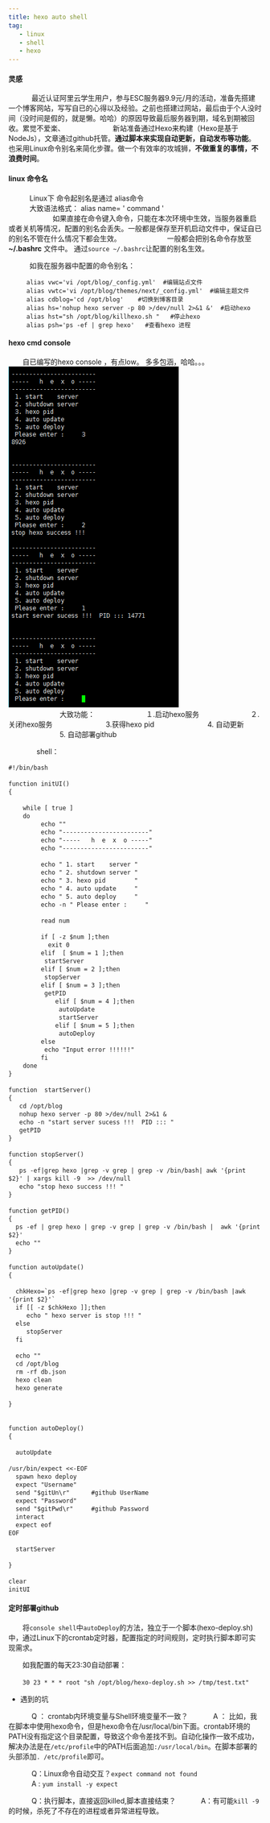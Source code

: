 ```yaml
---
title: hexo auto shell
tag:
   - linux
   - shell
   - hexo
---
```


#### 灵感 ####    

　　　     最近认证阿里云学生用户，参与ESC服务器9.9元/月的活动，准备先搭建一个博客网站，写写自已的心得以及经验。之前也搭建过网站，最后由于个人没时间（没时间是假的，就是懒。哈哈）的原因导致最后服务器到期，域名到期被回收。累觉不爱楽、
     　　　
　　　     新站准备通过Hexo来构建（Hexo是基于NodeJs），文章通过github托管。**通过脚本来实现自动更新，自动发布等功能**。也采用Linux命令别名来简化步骤。做一个有效率的攻城狮，**不做重复的事情，不浪费时间**。
　　　     
     
#### linux 命令名 ####

　　　Linux下 命令起别名是通过 alias命令  
　　　大致语法格式： alias  name= '  command  '  
　　　
　　　如果直接在命令键入命令，只能在本次环境中生效，当服务器重启或者关机等情况，配置的别名会丢失。一般都是保存至开机启动文件中，保证自已的别名不管在什么情况下都会生效。
　　　
　　　一般都会把别名命令存放至    **~/.bashrc**  文件中。 通过`source ~/.bashrc`让配置的别名生效。   

　　　如我在服务器中配置的命令别名：

```
	 alias vwc='vi /opt/blog/_config.yml'  #编辑站点文件
	 alias vwtc='vi /opt/blog/themes/next/_config.yml'  #编辑主题文件
	 alias cdblog='cd /opt/blog'    #切换到博客目录
	 alias hs='nohup hexo server -p 80 >/dev/null 2>&1 &'  #启动hexo
	 alias hst="sh /opt/blog/killhexo.sh "   #停止hexo
	 alias psh='ps -ef | grep hexo'   #查看hexo 进程
```

#### hexo cmd console ####

　　自已编写的hexo console  ，有点low。 多多包涵，哈哈。。。
   ![hexo console](/images/hexo_console.png)        
　　　
　　　　大致功能：
　　　　　　　１.启动hexo服务
　　　　　　　２.关闭hexo服务
　　　　　　　 3.获得hexo pid
　　　　　　　 4. 自动更新
　　　　　　　 5. 自动部署github

　　　　shell：
```
#!/bin/bash

function initUI() 
{

	while [ true ]
	do
	     echo ""
	     echo "------------------------"
	     echo "-----   h  e  x  o -----"
	     echo "------------------------"

	     echo " 1. start    server "
	     echo " 2. shutdown server "
	     echo " 3. hexo pid        "
	     echo " 4. auto update     "
	     echo " 5. auto deploy     "
	     echo -n " Please enter :     "
	     
	     read num

	     if [ -z $num ];then
	       exit 0
	     elif  [ $num = 1 ];then
	      startServer
	     elif [ $num = 2 ];then
	      stopServer
	     elif [ $num = 3 ];then
	      getPID
             elif [ $num = 4 ];then
              autoUpdate
              startServer
             elif [ $num = 5 ];then
              autoDeploy
	     else
	      echo "Input error !!!!!!"
	     fi
	done 
}

function  startServer() 
{
   cd /opt/blog
   nohup hexo server -p 80 >/dev/null 2>&1 &  
   echo -n "start server sucess !!!  PID ::: " 
   getPID
}

function stopServer()
{
   ps -ef|grep hexo |grep -v grep | grep -v /bin/bash| awk '{print $2}' | xargs kill -9  >> /dev/null
   echo "stop hexo success !!! " 
}

function getPID()
{
  ps -ef | grep hexo | grep -v grep | grep -v /bin/bash |  awk '{print $2}' 
  echo ""
}

function autoUpdate()
{

  chkHexo=`ps -ef|grep hexo |grep -v grep | grep -v /bin/bash |awk '{print $2}'`
  if [[ -z $chkHexo ]];then
     echo " hexo server is stop !!! "
  else 
     stopServer
  fi
  
  echo ""
  cd /opt/blog
  rm -rf db.json
  hexo clean
  hexo generate

}


function autoDeploy()
{
   
  autoUpdate

/usr/bin/expect <<-EOF
  spawn hexo deploy
  expect "Username"
  send "$gitUn\r"      #github UserName
  expect "Password"   
  send "$gitPwd\r"     #github Password
  interact
  expect eof
EOF

  startServer

}

clear
initUI
```

#### 定时部署github ####

　　将`console shell`中`autoDeploy`的方法，独立于一个脚本(hexo-deploy.sh)中，通过Linux下的crontab定时器，配置指定的时间规则，定时执行脚本即可实现需求。

　　如我配置的每天23:30自动部署：

　　`30 23 * * * root "sh /opt/blog/hexo-deploy.sh >> /tmp/test.txt"`

- 遇到的坑
    
　　　 Q ： crontab内环境变量与Shell环境变量不一致？
　　　 A ： 比如，我在脚本中使用hexo命令，但是hexo命令在/usr/local/bin下面。crontab环境的PATH没有指定这个目录配置，导致这个命令差找不到。自动化操作一致不成功，解决办法是在`/etc/profile`中的PATH后面追加`:/usr/local/bin`。在脚本部署的头部添加`. /etc/profile`即可。   

　　　 Q：Linux命令自动交互？`expect command not found`  
　　　 A :  `yum install -y expect`   

　　　 Q：执行脚本，直接返回killed,脚本直接结束？
　　　 A：有可能`kill -9`的时候，杀死了不存在的进程或者异常进程导致。